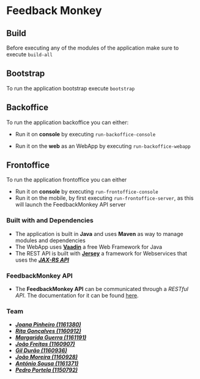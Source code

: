 # Feedback Monkey


## Build

Before executing any of the modules of the application make sure to execute ``build-all``

## Bootstrap

To run the application bootstrap execute ``bootstrap``

## Backoffice

To run the application backoffice you can either:

- Run it on **console** by executing ``run-backoffice-console``

- Run it on the **web** as an WebApp by executing ``run-backoffice-webapp``

## Frontoffice

To run the application frontoffice you can either

- Run it on **console** by executing ``run-frontoffice-console``
- Run it on the mobile, by first executing ``run-frontoffice-server``, as this
will launch the FeedbackMonkey API server


### Built with and Dependencies

- The application is built in **Java** and uses **Maven** as way to manage modules and dependencies
- The WebApp uses [**Vaadin**](https://vaadin.com/) a free Web Framework for Java
- The REST API is built with [**Jersey**](https://jersey.github.io/) a framework for Webservices that uses the [***JAX-RS API***](https://github.com/jax-rs)

### FeedbackMonkey API

- The **FeedbackMonkey API** can be communicated through a *RESTful API*. The documentation for it
can be found [here](https://bitbucket.org/lei-isep/cdioil-2017-g003/wiki/EngenhariaRequisitos/RestAPI.md).

### Team

- [***Joana Pinheiro (1161380)***](https://bitbucket.org/1161380/)
- [***Rita Gonçalves (1160912)***](https://bitbucket.org/ritagsoraia/)
- [***Margarida Guerra (1161191)***](https://bitbucket.org/MargaridaGuerra/)
- [***João Freitas (1160907)***](https://bitbucket.org/joaomagfreitas)
- [***Gil Durão (1160936)***](https://bitbucket.org/RicGD/)
- [***João Moreira (1160928)***](https://bitbucket.org/JSMoreira)
- [***António Sousa (1161371)***](https://bitbucket.org/i161371/)
- [***Pedro Portela (1150792)***](https://bitbucket.org/pedro_portela/)
